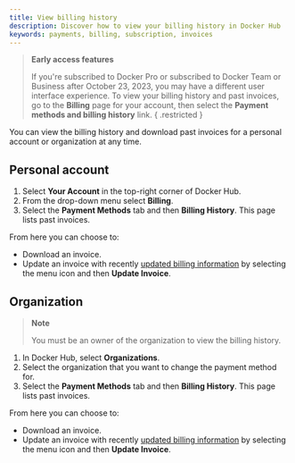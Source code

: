 ```yaml
---
title: View billing history
description: Discover how to view your billing history in Docker Hub
keywords: payments, billing, subscription, invoices
---
```


> **Early access features**
>
> If you're subscribed to Docker Pro or subscribed to Docker Team or Business after October 23, 2023, you may have a different user interface experience. To view your billing history and past invoices, go to the **Billing** page for your account, then select the **Payment methods and billing history** link.
{ .restricted }

You can view the billing history and download past invoices for a personal account or organization at any time.

## Personal account

1. Select **Your Account** in the top-right corner of Docker Hub.
2. From the drop-down menu select **Billing**.
3. Select the **Payment Methods** tab and then **Billing History**.
    This page lists past invoices. 

From here you can choose to:
- Download an invoice.
- Update an invoice with recently [updated billing information](details.md) by selecting the menu icon and then **Update Invoice**. 



## Organization 

> **Note**
>
> You must be an owner of the organization to view the billing history. 

1. In Docker Hub, select **Organizations**.
2. Select the organization that you want to change the payment method for. 
3. Select the **Payment Methods** tab and then **Billing History**.
    This page lists past invoices. 

From here you can choose to:
- Download an invoice.
- Update an invoice with recently [updated billing information](details.md) by selecting the menu icon and then **Update Invoice**.